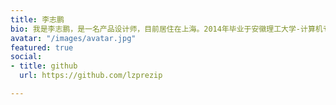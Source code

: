 ```yaml
---
title: 李志鹏
bio: 我是李志鹏，是一名产品设计师，目前居住在上海。2014年毕业于安徽理工大学-计算机专业，已有6年的设计和产品相关经验。我坚信追求设计背后的目的，才是设计的最终奥义。
avatar: "/images/avatar.jpg"
featured: true
social:
- title: github
  url: https://github.com/lzprezip

---
```


